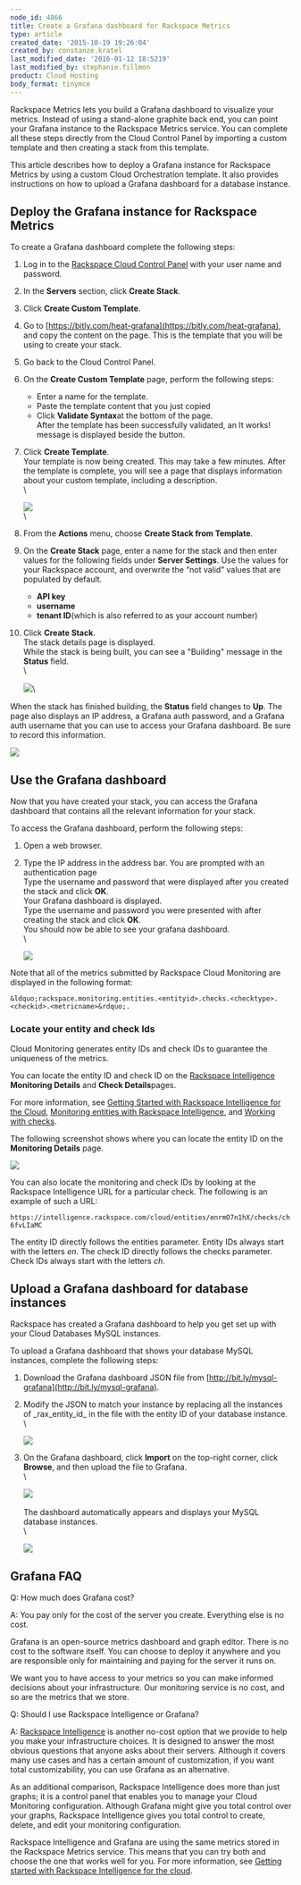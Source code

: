```yaml
---
node_id: 4866
title: Create a Grafana dashboard for Rackspace Metrics
type: article
created_date: '2015-10-19 19:26:04'
created_by: constanze.kratel
last_modified_date: '2016-01-12 18:5219'
last_modified_by: stephanie.fillmon
product: Cloud Hosting
body_format: tinymce
---
```


Rackspace Metrics lets you build a Grafana dashboard to visualize your
metrics. Instead of using a stand-alone graphite back end, you can point
your Grafana instance to the Rackspace Metrics service. You can complete
all these steps directly from the Cloud Control Panel by importing a
custom template and then creating a stack from this template.

This article describes how to deploy a Grafana instance for Rackspace
Metrics by using a custom Cloud Orchestration template. It also provides
instructions on how to upload a Grafana dashboard for a database
instance.

Deploy the Grafana instance for Rackspace Metrics
-------------------------------------------------

To create a Grafana dashboard complete the following steps:

1.  Log in to the [Rackspace Cloud Control
    Panel](https://mycloud.rackspace.com/ "Cloud Control Panel") with
    your user name and password.
2.  In the **Servers** section, click **Create Stack**.
3.  Click **Create Custom Template**.
4.  Go
    to [https://bitly.com/heat-grafana](https://bitly.com/heat-grafana),
    and copy the content on the page. This is the template that you will
    be using to create your stack.
5.  Go back to the Cloud Control Panel.
6.  On the **Create Custom Template** page, perform the following steps:
    -   Enter a name for the template.
    -   Paste the template content that you just copied
    -   Click **Validate Syntax**at the bottom of the page.\
         After the template has been successfully validated, an It
        works! message is displayed beside the button.

7.  Click **Create Template**.\
     Your template is now being created. This may take a few minutes.
    After the template is complete, you will see a page that displays
    information about your custom template, including a description.\
     \

    ![](/knowledge_center/sites/default/files/field/image/grafana-customized-template1.png)\
     \
      
8.  From the **Actions** menu, choose **Create Stack from Template**.
9.  On the **Create Stack** page, enter a name for the stack and then
    enter values for the following fields under **Server Settings**. Use
    the values for your Rackspace account, and overwrite the &ldquo;not valid&rdquo;
    values that are populated by default.
    -   **API key**
    -   **username**
    -   **tenant ID**(which is also referred to as your account number)

10. Click **Create Stack**.\
     The stack details page is displayed.\
     While the stack is being built, you can see a "Building" message in
    the **Status** field.\
     \

    ![](/knowledge_center/sites/default/files/field/image/grafana-create-stack-building.png)\
      

When the stack has finished building, the **Status** field changes to
**Up**. The page also displays an IP address, a Grafana auth password,
and a Grafana auth username that you can use to access your Grafana
dashboard. Be sure to record this information.

![](/knowledge_center/sites/default/files/field/image/grafana-metrics-up1.png)

Use the Grafana dashboard
-------------------------

Now that you have created your stack, you can access the Grafana
dashboard that contains all the relevant information for your stack.

To access the Grafana dashboard, perform the following steps:

1.  Open a web browser.
2.  Type the IP address in the address bar. You are prompted with an
    authentication page\
     Type the username and password that were displayed after you
    created the stack and click **OK**.\
     Your Grafana dashboard is displayed.\
     Type the username and password you were presented with after
    creating the stack and click **OK**.\
     You should now be able to see your grafana dashboard.\
     \

    ![](/knowledge_center/sites/default/files/field/image/grafana-home-page_0.png)

Note that all of the metrics submitted by Rackspace Cloud Monitoring are
displayed in the following format:

`&ldquo;rackspace.monitoring.entities.<entityid>.checks.<checktype>.<checkid>.<metricname>&rdquo;.`

### Locate your entity and check Ids

Cloud Monitoring generates entity IDs and check IDs to guarantee the
uniqueness of the metrics.

You can locate the entity ID and check ID on the [Rackspace
Intelligence](http://intelligence.rackspace.com/) **Monitoring
Details** and **Check Details**pages.

For more information, see [Getting Started with Rackspace Intelligence
for the
Cloud](https://admin.rackspace.com/knowledge_center/article/getting-started-with-rackspace-intelligence-for-the-cloud), [Monitoring
entities with Rackspace
Intelligence](https://admin.rackspace.com/knowledge_center/article/monitoring-entities-with-rackspace-intelligence),
and [Working with
checks](https://admin.rackspace.com/knowledge_center/article/working-with-checks).

The following screenshot shows where you can locate the entity ID on
the **Monitoring Details** page.

![](/knowledge_center/sites/default/files/field/image/grafana-monitoring-details_0.png)

You can also locate the monitoring and check IDs by looking at the
Rackspace Intelligence URL for a particular check. The following is an
example of such a URL:

`https://intelligence.rackspace.com/cloud/entities/enrmO7n1hX/checks/ch6fvLIaMC`

The entity ID directly follows the entities parameter. Entity IDs always
start with the letters *en*. The check ID directly follows
the checks parameter. Check IDs always start with the letters *ch*.

Upload a Grafana dashboard for database instances
-------------------------------------------------

Rackspace has created a Grafana dashboard to help you get set up with
your Cloud Databases MySQL instances.

To upload a Grafana dashboard that shows your database MySQL instances,
complete the following steps:

1.  Download the Grafana dashboard JSON file from
    [http://bit.ly/mysql-grafana](http://bit.ly/mysql-grafana).
2.  Modify the JSON to match your instance by replacing all the
    instances of \_rax\_entity\_id\_ in the file with the entity ID of
    your database instance.\
     \

    ![](/knowledge_center/sites/default/files/field/image/grafana-replace-entty-id1.png)
3.  On the Grafana dashboard, click **Import** on the top-right corner,
    click **Browse**, and then upload the file to Grafana.\
     \

    ![](/knowledge_center/sites/default/files/field/image/grafana-JSON-file-upload.png)\
     \
     The dashboard automatically appears and displays your MySQL
    database instances.\
     \

    ![](/knowledge_center/sites/default/files/field/image/grafana-mysql-data.png)

Grafana FAQ
-----------

Q: How much does Grafana cost?

A: You pay only for the cost of the server you create. Everything else
is no cost.

Grafana is an open-source metrics dashboard and graph editor. There is
no cost to the software itself. You can choose to deploy it anywhere and
you are responsible only for maintaining and paying for the server it
runs on.

We want you to have access to your metrics so you can make informed
decisions about your infrastructure. Our monitoring service is no cost,
and so are the metrics that we store.

Q: Should I use Rackspace Intelligence or Grafana?

A: [Rackspace Intelligence](http://intelligence.rackspace.com/) is
another no-cost option that we provide to help you make your
infrastructure choices. It is designed to answer the most obvious
questions that anyone asks about their servers. Although it covers many
use cases and has a certain amount of customization, if you want total
customizability, you can use Grafana as an alternative.

As an additional comparison, Rackspace Intelligence does more than just
graphs; it is a control panel that enables you to manage your Cloud
Monitoring configuration. Although Grafana might give you total control
over your graphs, Rackspace Intelligence gives you total control to
create, delete, and edit your monitoring configuration.

Rackspace Intelligence and Grafana are using the same metrics stored in
the Rackspace Metrics service. This means that you can try both and
choose the one that works well for you. For more information,
see [Getting started with Rackspace Intelligence for the
cloud](https://admin.rackspace.com/knowledge_center/article/getting-started-with-rackspace-intelligence-for-the-cloud).

